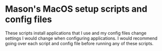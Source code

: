 # Mason's MacOS setup scripts and config files

These scripts install applications that I use and my config files change settings I would change when configuring applications. I would recommend going over each script and config file before running any of these scripts. 
